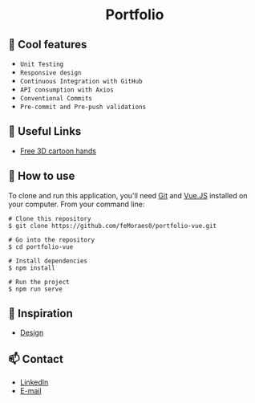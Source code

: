 <h1 align="center">Portfolio</h1>

## :rocket: Cool features
 - `Unit Testing`
 - `Responsive design`
 - `Continuous Integration with GitHub`
 - `API consumption with Axios`
 - `Conventional Commits`
 - `Pre-commit and Pre-push validations`

## :paperclip: Useful Links
 - [Free 3D cartoon hands](https://www.uistore.design/items/free-3d-cartoon-hands-for-figma/)

## :book: How to use

To clone and run this application, you'll need [Git](https://git-scm.com/downloads) and [Vue.JS](https://vuejs.org/v2/guide/) installed on your computer. From your command line:

```
# Clone this repository
$ git clone https://github.com/feMoraes0/portfolio-vue.git

# Go into the repository
$ cd portfolio-vue

# Install dependencies
$ npm install

# Run the project
$ npm run serve
```

## :link: Inspiration
 - [Design](https://cdn.dribbble.com/users/746931/screenshots/16077352/media/a3ed8ae0670ec2b7163dbea7da6170ba.jpg)

## :mailbox: Contact
  - <a target="_blank" href="https://www.linkedin.com/in/fernando-moraes-48a26916a/">LinkedIn</a>
  - <a target="_blank" href="mailto:fernandomoraes.lopes@gmail.com">E-mail</a>
